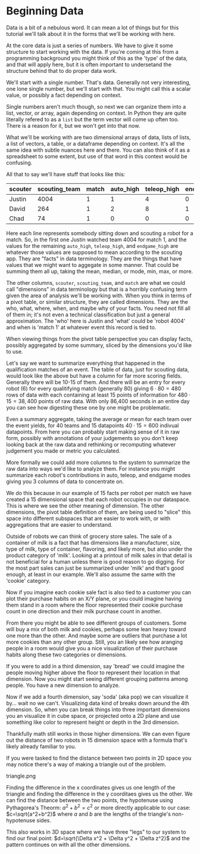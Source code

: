 # Beginning Data

Data is a bit of a nebulous word. It can mean a lot of things but for this
tutorial we'll talk about it in the forms that we'll be working with here.

At the core data is just a series of numbers. We have to give it some structure
to start working with the data. If you're coming at this from a programming
background you might think of this as the 'type' of the data, and that will
apply here, but it is often important to undersetand the structure behind that
to do proper data work.

We'll start with a single number. That's data. Generally not very interesting,
one lone single number, but we'll start with that. You might call this a scalar
value, or possibly a fact depending on context.

Single numbers aren't much though, so next we can organize them into a list,
vector, or array, again depending on context. In Python they are quite literally
refered to as a ```list``` but the term vector will come up often too. There is
a reason for it, but we won't get into that now.

What we'll be working with are two dimensional arrays of data, lists of lists, a
list of vectors, a table, or a dataframe depending on context. It's all the same
idea with subtle nuances here and there. You can also think of it as a
spreadsheet to some extent, but use of that word in this context would be
confusing.

All that to say we'll have stuff that looks like this:


| scouter | scouting_team | match | auto_high | teleop_high | endgame_climb |
| --- | --- | --- | --- | --- | --- |
| Justin | 4004 | 1 | 1 | 4 | 0 |
| David | 264 | 1 | 2 | 8 | 1 |
| Chad | 74 | 1 | 0 | 0 | 0 |


Here each line represents somebody sitting down and scouting a robot for a
match.  So, in the first one Justin watched team 4004 for match 1, and the
values for the remaining ```auto_high```, ```teleop_high```, and
```endgame_high``` are whatever those values are supposed to mean according to
the scouting app. They are "facts" in data terminology. They are the things
that have values that we might want to aggegate in some manner. That could be
summing them all up, taking the mean, median, or mode, min, max, or more.

The other columns, ```scouter```, ```scouting_team```, and ```match``` are what
we could call "dimensions" in data terminology but that is a horribly confusing
term given the area of analysis we'll be working with. When you think in terms
of a pivot table, or similar structure, they are called dimensions. They are the
who, what, where, when, and maybe why of your facts. You need not fill all of
them in; it's not even a technical classification but just a general
approximation. The 'who' here is Justin and 'what' could be 'robot 4004' and
when is 'match 1' at whatever event this record is tied to.

When viewing things from the pivot table perspective you can display facts,
possibly aggregated by some summary, sliced by the dimensions you'd like to use.

Let's say we want to summarize everything that happened in the qualification
matches of an event. The table of data, just for scouting data, would look like
the above but have a column for far more scoring fields. Generally there will
be 10-15 of them. And there will be an entry for every robot (6) for every
qualitifying match (generally 80) giving $6 \cdot 80 = 480$ rows of data with
each containing at least 15 points of information for $480 \cdot 15 = 38,400$
points of raw data. With only 86,400 seconds in an entire day you can see how
digesting these one by one might be problematic.

Even a summary aggregate, taking the average or mean for each team over the
event yields, for 40 teams and 15 datapoints $40 \cdot 15 = 600$ indivual
datapoints. From here you can probably start making sense of it in raw form,
possibly with annotations of your judgements so you don't keep looking back at
the raw data and rethinking or recomputing whatever judgement you made or metric
you calculated.

More formally we could add more columns to the system to summarize the raw data
into ways we'd like to analyze them. For instance you might summarize each
robot's contributions in auto, teleop, and endgame modes giving you 3 columns
of data to concentrate on.

We do this because in our example of 15 facts per robot per match we have
created a 15 dimensional space that each robot occupies in our dataspace. This
is where we see the other meaning of dimension. The other dimensions, the pivot
table definition of them, are being used to "slice" this space into different
subspaces that are easier to work with, or with aggregations that are easier to
understand.

Outside of robots we can think of grocery store sales. The sale of a container
of milk is a fact that has dimensions like a manufacturer, size, type of milk,
type of container, flavoring, and likely more, but also under the product
category of 'milk'. Looking at a printout of milk sales in that detail is not
beneficial for a human unless there is good reason to go digging. For the most
part sales can just be summarized under 'milk' and that's good enough, at least
in our example. We'll also assume the same with the 'cookie' category.

Now if you imagine each cookie sale fact is also tied to a customer you can
plot their purchase habits on an X/Y plane, or you could imagine having them
stand in a room where the floor represented their cookie purchase count in one
direction and their milk purchase count in another.

From there you might be able to see different groups of customers. Some will
buy a mix of both milk and cookies, perhaps some lean heavy toward one more
than the other. And maybe some are outliers that purchase a lot more cookies
than any other group. Still, you an likely see how aranging people in a room
would give you a nice visualization of their purchase habits along these two
categories or dimensions.

If you were to add in a third dimension, say 'bread' we could imagine the people moving higher above the floor to represent their location in that dimension.
Now you might start seeing different grouping patterns among people. You have
a new dimension to analyze.

Now if we add a fourth dimension, say 'soda' (aka pop) we can visualize it by...
wait no we can't. Visualizing data kind of breaks down around the 4th dimension.
So, when you can break things into three important dimensions you an visualize
it in cube space, or projected onto a 2D plane and use something like color
to represent height or depth in the 3rd dimension.

Thankfully math still works in those higher dimensions. We can even figure out
the distance of two robots in 15 dimension space with a formula that's likely
already familiar to you.

If you were tasked to find the distance between two points in 2D space you may
notice there's a way of making a triangle out of the problem.

triangle.png

Finding the difference in the x coordinates gives us one length of the triangle
and finding the difference in the y coorditaes gives us the other. We can find
the distance between the two points, the hypotenuse using Pythagorea's Theorm:
$a^2+b^2=c^2$ or more directly applicable to our case: $c=\sqrt{a^2+b^2}$ where
$a$ and $b$ are the lengths of the triangle's non-hypotenuse sides.

This also works in 3D space where we have three "legs" to our system to find
our final point: $d=\sqrt{\Delta x^2 + \Delta y^2 + \Delta z^2}$ and the
pattern continues on with all the other dimensions.